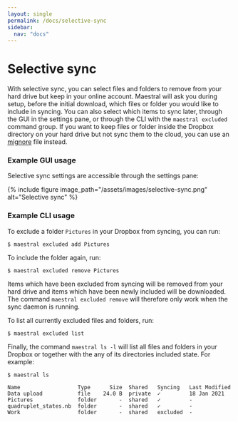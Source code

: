 ```yaml
---
layout: single
permalink: /docs/selective-sync
sidebar:
  nav: "docs"
---
```


# Selective sync

With selective sync, you can select files and folders to remove from your hard drive but keep in your online account. Maestral will ask you during setup, before the initial download, which files or folder you would like to include in syncing. You can also select which items to sync later, through the GUI in the settings pane, or through the CLI with the `maestral excluded` command group. If you want to keep files or folder inside the Dropbox directory on your hard drive but not sync them to the cloud, you can use an [mignore](/docs/mignore) file instead.

### Example GUI usage

Selective sync settings are accessible through the settings pane:

{% include figure image_path="/assets/images/selective-sync.png" alt="Selective sync" %}

### Example CLI usage

To exclude a folder `Pictures` in your Dropbox from syncing, you can run:

```shell
$ maestral excluded add Pictures
```

To include the folder again, run:

```shell
$ maestral excluded remove Pictures
```

Items which have been excluded from syncing will be removed from your hard drive and items which have been newly included will be downloaded. The command `maestral excluded remove` will therefore only work when the sync daemon is running.

To list all currently excluded files and folders, run:

```shell
$ maestral excluded list
```

Finally, the command `maestral ls -l` will list all files and folders in your Dropbox or together with the any of its directories included state. For example:

```shell
$ maestral ls

Name                  Type      Size  Shared   Syncing   Last Modified
Data upload           file    24.0 B  private  ✓         18 Jan 2021
Pictures              folder       -  shared   ✓         -
quadruplet_states.nb  folder       -  shared   ✓         -
Work                  folder       -  shared   excluded  -
```